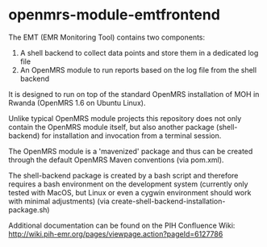 openmrs-module-emtfrontend
==========================

The EMT (EMR Monitoring Tool) contains two components:
1. A shell backend to collect data points and store them in a dedicated log file
2. An OpenMRS module to run reports based on the log file from the shell backend

It is designed to run on top of the standard OpenMRS installation of MOH in Rwanda (OpenMRS 1.6 on Ubuntu Linux).

Unlike typical OpenMRS module projects this repository does not only contain the OpenMRS module itself, but also another package (shell-backend) for installation and invocation from a terminal session. 

The OpenMRS module is a 'mavenized' package and thus can be created through the default OpenMRS Maven conventions (via pom.xml).

The shell-backend package is created by a bash script and therefore requires a bash environment on the development system (currently only tested with MacOS, but Linux or even a cygwin environment should work with minimal adjustments) (via create-shell-backend-installation-package.sh)

Additional documentation can be found on the PIH Confluence Wiki: http://wiki.pih-emr.org/pages/viewpage.action?pageId=6127786